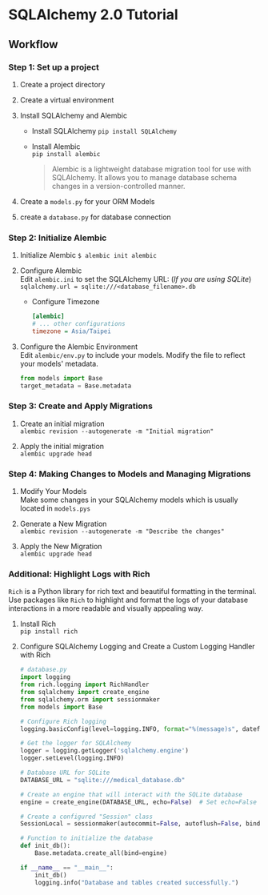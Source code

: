 # SQLAlchemy 2.0 Tutorial

## Workflow

### Step 1: Set up a project

1. Create a project directory
2. Create a virtual environment
3. Install SQLAlchemy and Alembic  

    - Install SQLAlchemy
    `pip install SQLAlchemy`
    - Install Alembic  
    `pip install alembic`

        > Alembic is a lightweight database migration tool for use with SQLAlchemy. It allows you to manage database schema changes in a version-controlled manner.

4. Create a `models.py` for your ORM Models
5. create a `database.py` for database connection

### Step 2: Initialize Alembic

1. Initialize Alembic
    `$ alembic init alembic`

2. Configure Alembic  
    Edit `alembic.ini` to set the SQLAlchemy URL:
    (*If you are using SQLite*)
    `sqlalchemy.url = sqlite:///<database_filename>.db`  

    - Configure Timezone  

        ```ini
        [alembic]
        # ... other configurations
        timezone = Asia/Taipei
        ```

3. Configure the Alembic Environment  
    Edit `alembic/env.py` to include your models. Modify the file to reflect your models' metadata.

    ```py
    from models import Base
    target_metadata = Base.metadata
    ```

### Step 3: Create and Apply Migrations

1. Create an initial migration  
    `alembic revision --autogenerate -m "Initial migration"`

2. Apply the initial migration  
    `alembic upgrade head`

### Step 4: Making Changes to Models and Managing Migrations

1. Modify Your Models  
    Make some changes in your SQLAlchemy models which is usually located in `models.pys`

2. Generate a New Migration  
    `alembic revision --autogenerate -m "Describe the changes"`

3. Apply the New Migration  
    `alembic upgrade head`

### Additional: Highlight Logs with Rich

`Rich` is a Python library for rich text and beautiful formatting in the terminal. Use packages like `Rich` to highlight and format the logs of your database interactions in a more readable and visually appealing way.

1. Install Rich  
    `pip install rich`

2. Configure SQLAlchemy Logging and Create a Custom Logging Handler with Rich  

    ```py
    # database.py
    import logging
    from rich.logging import RichHandler
    from sqlalchemy import create_engine
    from sqlalchemy.orm import sessionmaker
    from models import Base

    # Configure Rich logging
    logging.basicConfig(level=logging.INFO, format="%(message)s", datefmt="[%X]", handlers=[RichHandler()])

    # Get the logger for SQLAlchemy
    logger = logging.getLogger('sqlalchemy.engine')
    logger.setLevel(logging.INFO)

    # Database URL for SQLite
    DATABASE_URL = "sqlite:///medical_database.db"

    # Create an engine that will interact with the SQLite database
    engine = create_engine(DATABASE_URL, echo=False)  # Set echo=False and use logging instead

    # Create a configured "Session" class
    SessionLocal = sessionmaker(autocommit=False, autoflush=False, bind=engine)

    # Function to initialize the database
    def init_db():
        Base.metadata.create_all(bind=engine)

    if __name__ == "__main__":
        init_db()
        logging.info("Database and tables created successfully.")
    ```

